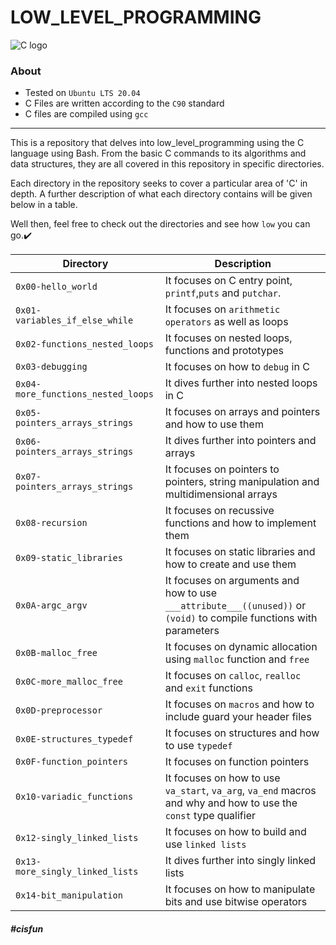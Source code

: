 # LOW_LEVEL_PROGRAMMING

![C logo](https://imgs.search.brave.com/iyXK_nXg6J9ejQWhwUhFnGolFc6jIRlNxVdBUtY9OjQ/rs:fit:715:225:1/g:ce/aHR0cHM6Ly90c2Uz/Lm1tLmJpbmcubmV0/L3RoP2lkPU9JUC4t/WlVZMkRiSUQ4Y3F6/VXM3VUd4eTlnSGFF/NiZwaWQ9QXBp)

### About

- Tested on `Ubuntu LTS 20.04`
- C Files are written according to the `C90` standard
- C files are compiled using `gcc`

--------

This is a repository that delves into low_level_programming using the C language using Bash. From the basic C commands to its algorithms and data structures, they are all covered in this repository in specific directories.

Each directory in the repository seeks to cover a particular area of 'C' in depth. A further description of what each directory contains will be given below in a table. 

Well then, feel free to check out the directories and see how `low` you can go.✔️

| **Directory** | **Description** |
| ------ | ------ |
| `0x00-hello_world` | It focuses on C entry point, `printf`,`puts` and `putchar`.
| `0x01-variables_if_else_while` | It focuses on `arithmetic operators` as well as loops |
| `0x02-functions_nested_loops` | It focuses on nested loops, functions and prototypes |
| `0x03-debugging` | It focuses on how to `debug` in C |
| `0x04-more_functions_nested_loops` | It dives further into nested loops in C |
| `0x05-pointers_arrays_strings` | It focuses on arrays and pointers and how to use them |
| `0x06-pointers_arrays_strings` | It dives further into pointers and arrays |
| `0x07-pointers_arrays_strings` | It focuses on pointers to pointers, string manipulation and multidimensional arrays |
| `0x08-recursion` | It focuses on recussive functions and how to implement them |
| `0x09-static_libraries` | It focuses on static libraries and how to create and use them |
| `0x0A-argc_argv` | It focuses on arguments and how to use `___attribute___((unused))` or `(void)` to compile functions with parameters |
| `0x0B-malloc_free` | It focuses on dynamic allocation using `malloc` function and `free` |
| `0x0C-more_malloc_free` | It focuses on `calloc`, `realloc` and `exit` functions |
| `0x0D-preprocessor` | It focuses on `macros` and how to include guard your header files |
| `0x0E-structures_typedef` | It focuses on structures and how to use `typedef` |
| `0x0F-function_pointers` | It focuses on function pointers |
| `0x10-variadic_functions` | It focuses on how to use `va_start`, `va_arg`, `va_end` macros and why and how to use the `const` type qualifier |
| `0x12-singly_linked_lists` | It focuses on how to build and use `linked lists` |
| `0x13-more_singly_linked_lists` | It dives further into singly linked lists |
| `0x14-bit_manipulation` | It focuses on how to manipulate bits and use bitwise operators |

##### #cisfun
